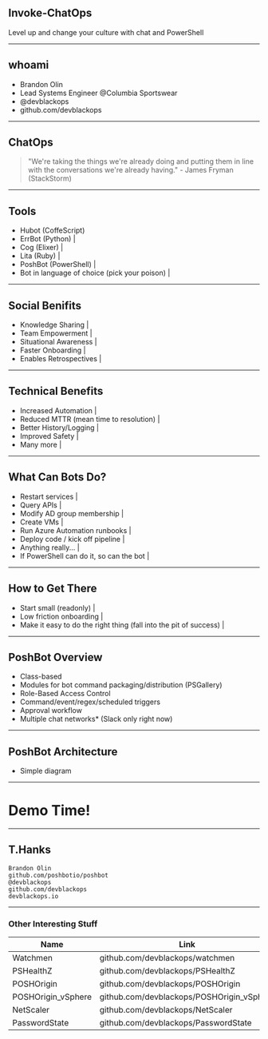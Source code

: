 
## Invoke-ChatOps

Level up and change your culture with chat and PowerShell

---

## whoami

* Brandon Olin
* Lead Systems Engineer @Columbia Sportswear
* @devblackops
* github.com/devblackops

---

## ChatOps

> "We're taking the things we're already doing and putting them in line with the conversations we're already having." - James Fryman (StackStorm)

---

## Tools

- Hubot (CoffeScript)
- ErrBot (Python)  |
- Cog (Elixer)     |
- Lita (Ruby)    |
- PoshBot (PowerShell) |
- Bot in language of choice (pick your poison) |

---

## Social Benifits

- Knowledge Sharing       |
- Team Empowerment        |
- Situational Awareness   |
- Faster Onboarding       |
- Enables Retrospectives  |

---

## Technical Benefits
- Increased Automation                    |
- Reduced MTTR (mean time to resolution)  |
- Better History/Logging                  |
- Improved Safety                         |
- Many more                               |

---

## What Can Bots Do?
- Restart services                         |
- Query APIs                               |
- Modify AD group membership               |
- Create VMs                               |
- Run Azure Automation runbooks            |
- Deploy code / kick off pipeline          |
- Anything really...                       |
- If PowerShell can do it, so can the bot  |

---

## How to Get There
- Start small (readonly)    |
- Low friction onboarding   |
- Make it easy to do the right thing (fall into the pit of success) |

---

## PoshBot Overview
- Class-based
- Modules for bot command packaging/distribution (PSGallery)
- Role-Based Access Control
- Command/event/regex/scheduled triggers
- Approval workflow
- Multiple chat networks* (Slack only right now)

---

## PoshBot Architecture
* Simple diagram

---

# Demo Time!

---

## T.Hanks

```text
Brandon Olin
github.com/poshbotio/poshbot
@devblackops
github.com/devblackops
devblackops.io
```

---

### Other Interesting Stuff

| Name | Link |
|------|------|
Watchmen | github.com/devblackops/watchmen
PSHealthZ| github.com/devblackops/PSHealthZ
POSHOrigin | github.com/devblackops/POSHOrigin
POSHOrigin_vSphere | github.com/devblackops/POSHOrigin_vSphere
NetScaler | github.com/devblackops/NetScaler
PasswordState| github.com/devblackops/PasswordState